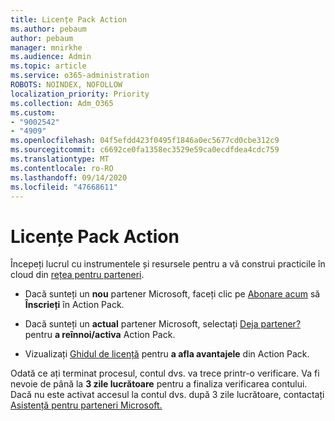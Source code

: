 ```yaml
---
title: Licențe Pack Action
ms.author: pebaum
author: pebaum
manager: mnirkhe
ms.audience: Admin
ms.topic: article
ms.service: o365-administration
ROBOTS: NOINDEX, NOFOLLOW
localization_priority: Priority
ms.collection: Adm_O365
ms.custom:
- "9002542"
- "4909"
ms.openlocfilehash: 04f5efdd423f0495f1846a0ec5677cd0cbe312c9
ms.sourcegitcommit: c6692ce0fa1358ec3529e59ca0ecdfdea4cdc759
ms.translationtype: MT
ms.contentlocale: ro-RO
ms.lasthandoff: 09/14/2020
ms.locfileid: "47668611"
---
```

# <a name="action-pack-licenses"></a>Licențe Pack Action

Începeți lucrul cu instrumentele și resursele pentru a vă construi practicile în cloud din [rețea pentru parteneri](https://aka.ms/MPNActionPack).

- Dacă sunteți un **nou** partener Microsoft, faceți clic pe [Abonare acum](https://aka.ms/MPNActionPackNew) să **Înscrieți** în Action Pack.

- Dacă sunteți un **actual** partener Microsoft, selectați [Deja partener?](https://aka.ms/MPNActionPackExisting) pentru **a reînnoi/activa** Action Pack. 

- Vizualizați [Ghidul de licență](https://aka.ms/MPNActionPackGuide) pentru **a afla avantajele** din Action Pack. 

Odată ce ați terminat procesul, contul dvs. va trece printr-o verificare. Va fi nevoie de până la **3 zile lucrătoare** pentru a finaliza verificarea contului. Dacă nu este activat accesul la contul dvs. după 3 zile lucrătoare, contactați [Asistență pentru parteneri Microsoft.](https://aka.ms/MPNActionPackSupport) 
